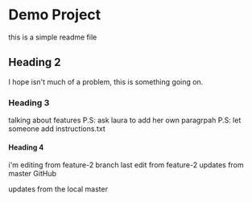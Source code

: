 # Demo Project

this is a simple readme file

## Heading 2

I hope isn't much of a problem,
this is something going on.

### Heading 3

talking about features
P.S: ask laura to add her own paragrpah
P.S: let someone add instructions.txt

#### Heading 4

i'm editing from feature-2 branch
last edit from feature-2
updates from master GitHub

updates from the local master
